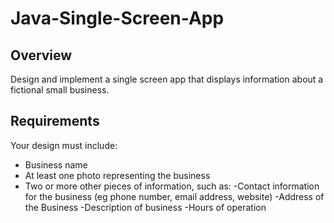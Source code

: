 # Java-Single-Screen-App

## Overview

Design and implement a single screen app that displays information about a fictional small business.

## Requirements

Your design must include:

 - Business name
 - At least one photo representing the business
 - Two or more other pieces of information, such as:
  -Contact information for the business (eg phone number, email address, website)
  -Address of the Business
  -Description of business
  -Hours of operation